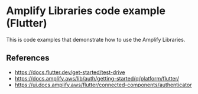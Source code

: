 # Amplify Libraries code example (Flutter)
This is code examples that demonstrate how to use the Amplify Libraries.

## References
- https://docs.flutter.dev/get-started/test-drive
- https://docs.amplify.aws/lib/auth/getting-started/q/platform/flutter/
- https://ui.docs.amplify.aws/flutter/connected-components/authenticator
